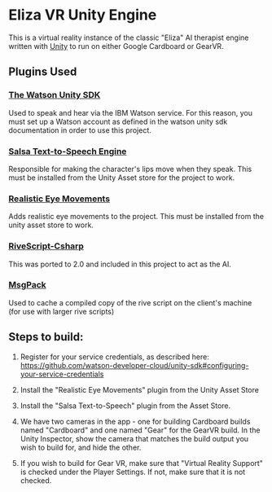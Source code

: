 # Eliza VR Unity Engine

This is a virtual reality instance of the classic "Eliza" AI therapist engine written with [Unity](http://unity.com) to run on either Google Cardboard or GearVR.

## Plugins Used

### [The Watson Unity SDK](https://github.com/watson-developer-cloud/unity-sdk) 

Used to speak and hear via the IBM Watson service.  For this reason, you must set up a Watson account as defined in the watson unity sdk documentation in order to use this project.

### [Salsa Text-to-Speech Engine](http://crazyminnowstudio.com/unity-3d/lip-sync-salsa/)

Responsible for making the character's lips move when they speak.  This must be installed from the Unity Asset store for the project to work.

### [Realistic Eye Movements](https://www.assetstore.unity3d.com/en/#!/content/29168)

Adds realistic eye movements to the project.  This must be installed from the unity asset store to work.

### [RiveScript-Csharp](https://github.com/fabioravila/rivescript-csharp)

This was ported to 2.0 and included in this project to act as the AI.

### [MsgPack](https://github.com/msgpack/msgpack-cli)

Used to cache a compiled copy of the rive script on the client's machine (for use with larger rive scripts)

## Steps to build:

1) Register for your service credentials, as described here: 
https://github.com/watson-developer-cloud/unity-sdk#configuring-your-service-credentials

2) Install the "Realistic Eye Movements" plugin from the Unity Asset Store

3) Install the "Salsa Text-to-Speech" plugin from the Asset Store.

4) We have two cameras in the app - one for building Cardboard builds named "Cardboard" and one named "Gear" for the GearVR build.  In the Unity Inspector, show the camera that matches the build output you wish to build for, and hide the other.

5)  If you wish to build for Gear VR, make sure that "Virtual Reality Support" is checked under the Player Settings.  If not, make sure that it is not checked.
